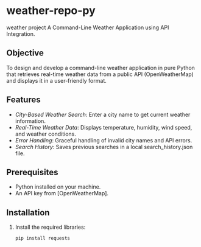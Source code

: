 # weather-repo-py
weather project
A Command-Line Weather Application using API Integration.

## Objective

To design and develop a command-line weather application in pure Python that retrieves real-time weather data from a public API (OpenWeatherMap) and displays it in a user-friendly format.

## Features

- *City-Based Weather Search*: Enter a city name to get current weather information.
- *Real-Time Weather Data*: Displays temperature, humidity, wind speed, and weather conditions.
- *Error Handling*: Graceful handling of invalid city names and API errors.
- *Search History*: Saves previous searches in a local search_history.json file.

## Prerequisites

- Python installed on your machine.
- An API key from [OpenWeatherMap].

## Installation

1. Install the required libraries:
   ```bash
   pip install requests
